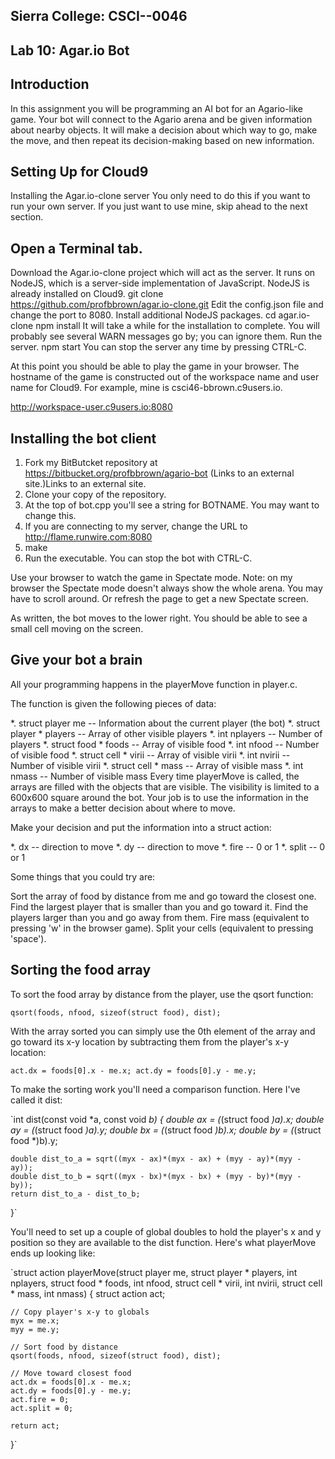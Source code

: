 ## Sierra College: CSCI--0046



## Lab 10: Agar.io Bot

## Introduction
In this assignment you will be programming an AI bot for an Agario-like game. Your bot will connect to the Agario arena and be given information about nearby objects. It will make a decision about which way to go, make the move, and then repeat its decision-making based on new information.

## Setting Up for Cloud9
Installing the Agar.io-clone server
You only need to do this if you want to run your own server. If you just want to use mine, skip ahead to the next section.

## Open a Terminal tab.
Download the Agar.io-clone project which will act as the server. It runs on NodeJS, which is a server-side implementation of JavaScript. NodeJS is already installed on Cloud9.
git clone https://github.com/profbbrown/agar.io-clone.git
Edit the config.json file and change the port to 8080.
Install additional NodeJS packages.
cd agar.io-clone
npm install
It will take a while for the installation to complete. You will probably see several WARN messages go by; you can ignore them.
Run the server.
npm start
You can stop the server any time by pressing CTRL-C.

At this point you should be able to play the game in your browser. The hostname of the game is constructed out of the workspace name and user name for Cloud9. For example, mine is csci46-bbrown.c9users.io.

http://workspace-user.c9users.io:8080

## Installing the bot client
1. Fork my BitButcket repository at https://bitbucket.org/profbbrown/agario-bot (Links to an external site.)Links to an external site.
1. Clone your copy of the repository.
1. At the top of bot.cpp you'll see a string for BOTNAME. You may want to change this.
1. If you are connecting to my server, change the URL to http://flame.runwire.com:8080
1. make
1. Run the executable.
You can stop the bot with CTRL-C.

Use your browser to watch the game in Spectate mode. Note: on my browser the Spectate mode doesn't always show the whole arena. You may have to scroll around. Or refresh the page to get a new Spectate screen.

As written, the bot moves to the lower right. You should be able to see a small cell moving on the screen.

## Give your bot a brain
All your programming happens in the playerMove function in player.c.

The function is given the following pieces of data:

*. struct player me -- Information about the current player (the bot)
*. struct player * players -- Array of other visible players
*. int nplayers -- Number of players
*. struct food * foods -- Array of visible food
*. int nfood -- Number of visible food
*. struct cell * virii -- Array of visible virii
*. int nvirii -- Number of visible virii
*. struct cell * mass -- Array of visible mass
*. int nmass -- Number of visible mass
Every time playerMove is called, the arrays are filled with the objects that are visible. The visibility is limited to a 600x600 square around the bot. Your job is to use the information in the arrays to make a better decision about where to move.

Make your decision and put the information into a struct action:

*. dx -- direction to move
*. dy -- direction to move
*. fire -- 0 or 1
*. split -- 0 or 1

Some things that you could try are:

Sort the array of food by distance from me and go toward the closest one.
Find the largest player that is smaller than you and go toward it.
Find the players larger than you and go away from them.
Fire mass (equivalent to pressing 'w' in the browser game).
Split your cells (equivalent to pressing 'space').

## Sorting the food array
To sort the food array by distance from the player, use the qsort function:

`qsort(foods, nfood, sizeof(struct food), dist);`

With the array sorted you can simply use the 0th element of the array and go toward its x-y location by subtracting them from the player's x-y location:

`act.dx = foods[0].x - me.x;
act.dy = foods[0].y - me.y;`

To make the sorting work you'll need a comparison function. Here I've called it dist:

`int dist(const void *a, const void *b)
{
    double ax = (*(struct food *)a).x;
    double ay = (*(struct food *)a).y;
    double bx = (*(struct food *)b).x;
    double by = (*(struct food *)b).y;
    
    double dist_to_a = sqrt((myx - ax)*(myx - ax) + (myy - ay)*(myy - ay)); 
    double dist_to_b = sqrt((myx - bx)*(myx - bx) + (myy - by)*(myy - by));
    return dist_to_a - dist_to_b;
}`

You'll need to set up a couple of global doubles to hold the player's x and y position so they are available to the dist function. Here's what playerMove ends up looking like:

`struct action playerMove(struct player me, 
                         struct player * players, int nplayers,
                         struct food * foods, int nfood,
                         struct cell * virii, int nvirii,
                         struct cell * mass, int nmass)
{
    struct action act;

    // Copy player's x-y to globals
    myx = me.x;
    myy = me.y;
    
    // Sort food by distance
    qsort(foods, nfood, sizeof(struct food), dist);
    
    // Move toward closest food
    act.dx = foods[0].x - me.x;
    act.dy = foods[0].y - me.y;
    act.fire = 0;
    act.split = 0;
    
    return act;
}`

